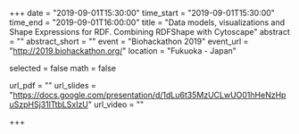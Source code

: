 +++
date = "2019-09-01T15:30:00"
time_start = "2019-09-01T15:30:00"
time_end = "2019-09-01T16:00:00"
title = "Data models, visualizations and Shape Expressions for RDF. Combining RDFShape with Cytoscape"
abstract = ""
abstract_short = ""
event = "Biohackathon 2019"
event_url = "http://2019.biohackathon.org/"
location = "Fukuoka - Japan"

selected = false
math = false

url_pdf = ""
url_slides = "https://docs.google.com/presentation/d/1dLu6t35MzUCLwUO01hHeNzHpuSzpHSj31lTtbLSxIzU"
url_video = ""

+++

